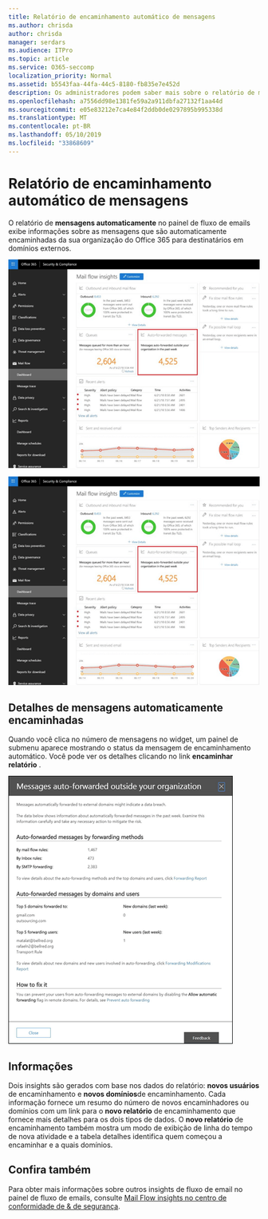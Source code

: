 ```yaml
---
title: Relatório de encaminhamento automático de mensagens
ms.author: chrisda
author: chrisda
manager: serdars
ms.audience: ITPro
ms.topic: article
ms.service: O365-seccomp
localization_priority: Normal
ms.assetid: b5543faa-44fa-44c5-8180-fb835e7e452d
description: Os administradores podem saber mais sobre o relatório de mensagens de encaminhamento automático no painel de fluxo de emails no centro de conformidade do & de segurança do Office 365.
ms.openlocfilehash: a7556dd98e1381fe59a2a911dbfa27132f1aa44d
ms.sourcegitcommit: e05e83212e7ca4e84f2ddb0de0297895b995338d
ms.translationtype: MT
ms.contentlocale: pt-BR
ms.lasthandoff: 05/10/2019
ms.locfileid: "33868609"
---
```

# <a name="auto-forwarded-messages-report"></a>Relatório de encaminhamento automático de mensagens

O relatório de **mensagens automaticamente** no painel de fluxo de emails exibe informações sobre as mensagens que são automaticamente encaminhadas da sua organização do Office 365 para destinatários em domínios externos.

![As mensagens de encaminhamento automático são aprofundadas no centro de conformidade do & de segurança do Office 365](media/8bc2600b-71c3-4b37-b4d0-9435fe0cfc8d.png)

![O relatório de mensagens de encaminhamento automático no painel de fluxo de emails no centro de conformidade do & de segurança do Office 365](media/8bc2600b-71c3-4b37-b4d0-9435fe0cfc8d.png)

## <a name="auto-forwarded-messages-details"></a>Detalhes de mensagens automaticamente encaminhadas

Quando você clica no número de mensagens no widget, um painel de submenu aparece mostrando o status da mensagem de encaminhamento automático. Você pode ver os detalhes clicando no link **encaminhar relatório** .

![O submenu de detalhes do relatório de mensagens automaticamente encaminhadas no centro de conformidade do & de segurança do Office 365](media/87d0fb1e-d2ef-4901-b17c-ec32d23a539e.png)

## <a name="insights"></a>Informações

Dois insights são gerados com base nos dados do relatório: **novos usuários** de encaminhamento e **novos domínios**de encaminhamento. Cada informação fornece um resumo do número de novos encaminhadores ou domínios com um link para o **novo relatório** de encaminhamento que fornece mais detalhes para os dois tipos de dados. O **novo relatório** de encaminhamento também mostra um modo de exibição de linha do tempo de nova atividade e a tabela detalhes identifica quem começou a encaminhar e a quais domínios.

## <a name="see-also"></a>Confira também

Para obter mais informações sobre outros insights de fluxo de email no painel de fluxo de emails, consulte [Mail Flow insights no centro de conformidade de & de segurança](mail-flow-insights.md).
